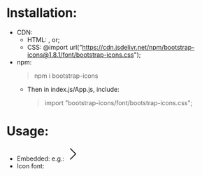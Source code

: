 # Installation:

- CDN:
  - HTML: <link rel="stylesheet" href="https://cdn.jsdelivr.net/npm/bootstrap-icons@1.8.1/font/bootstrap-icons.css"> , or;
  - CSS: @import url("https://cdn.jsdelivr.net/npm/bootstrap-icons@1.8.1/font/bootstrap-icons.css");
- npm:
  > npm i bootstrap-icons
  - Then in index.js/App.js, include:
    > import "bootstrap-icons/font/bootstrap-icons.css";

# Usage:

- Embedded: e.g.:
  <svg xmlns="http://www.w3.org/2000/svg" width="32" height="32" fill="currentColor" class="bi bi-chevron-right" viewBox="0 0 16 16"><path fill-rule="evenodd" d="M4.646 1.646a.5.5 0 0 1 .708 0l6 6a.5.5 0 0 1 0 .708l-6 6a.5.5 0 0 1-.708-.708L10.293 8 4.646 2.354a.5.5 0 0 1 0-.708z"/></svg>
- Icon font:
  <i class="bi-alarm"></i>
